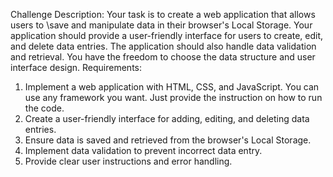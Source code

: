 Challenge Description:
Your task is to create a web application that allows users to \save and manipulate data in
their browser&#39;s Local Storage. Your application should provide a user-friendly interface for
users to create, edit, and delete data entries. The application should also handle data
validation and retrieval. You have the freedom to choose the data structure and user
interface design.
Requirements:
1. Implement a web application with HTML, CSS, and JavaScript. You can use any
framework you want. Just provide the instruction on how to run the code.
2. Create a user-friendly interface for adding, editing, and deleting data entries.
3. Ensure data is saved and retrieved from the browser&#39;s Local Storage.
4. Implement data validation to prevent incorrect data entry.
5. Provide clear user instructions and error handling.
